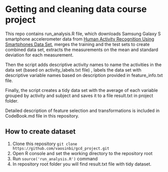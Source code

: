 Getting and cleaning data course project
========================================

This repo contains run_analysis.R file, which downloads Samsung Galaxy S smartphone accelerometer data
from [Human Activity Recognition Using Smartphones Data Set](http://archive.ics.uci.edu/ml/datasets/Human+Activity+Recognition+Using+Smartphones),
merges the training and the test sets to create combined data set,
extracts the measurements on the mean and standard deviation for each measurement. 

Then the script adds descriptive activity names to name the activities in the data set (based on activity_labels.txt file) , 
labels the data set with descriptive variable names based on description provided in feature_info.txt file. 

Finally, the script creates a tidy data set with the average of each variable grouped by  activity and subject and saves it to a file result.txt in project folder. 

Detailed description of feature selection and transformations is included in CodeBook.md file in this repository.

How to create dataset
---------------------------

1. Clone this repository `git clone https://github.com/vaosinbi/gcd_project.git`
2. Open  R console and set the working directory to the repository root
3. Run `source('run_analysis.R')` command
4. In repository root folder you will find result.txt file with tidy dataset.
